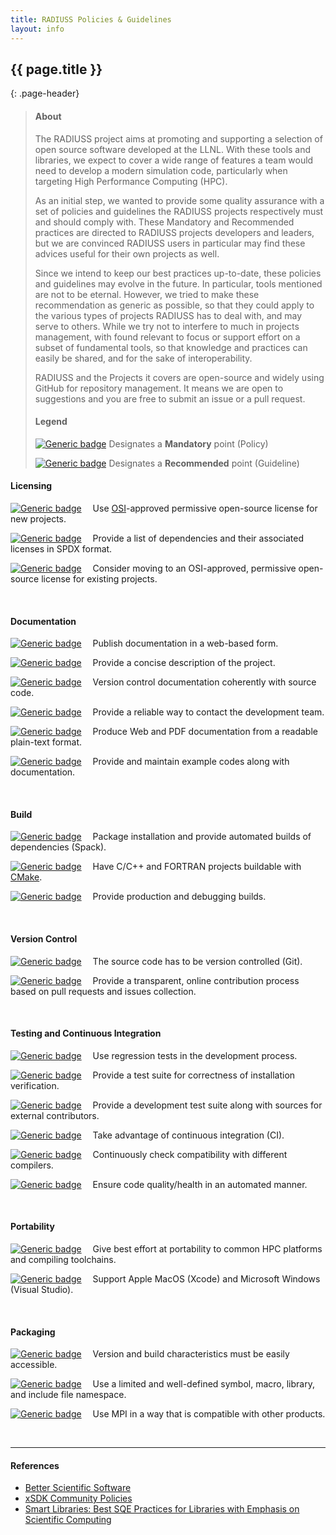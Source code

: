 ```yaml
---
title: RADIUSS Policies & Guidelines
layout: info
---
```


## {{ page.title }}
{: .page-header}

<!--
Prepared by LLNL under Contract DE-AC52-07NA27344.

This document was prepared as an account of work sponsored by an agency of the United States government. Neither the United States government nor Lawrence Livermore National Security, LLC, nor any of their employees makes any warranty, expressed or implied, or assumes any legal liability or responsibility for the accuracy, completeness, or usefulness of any information, apparatus, product, or process disclosed, or represents that its use would not infringe privately owned rights. Reference herein to any specific commercial product, process, or service by trade name, trademark, manufacturer, or otherwise does not necessarily constitute or imply its endorsement, recommendation, or favoring by the United States government or Lawrence Livermore National Security, LLC. The views and opinions of authors expressed herein do not necessarily state or reflect those of the United States government or Lawrence Livermore National Security, LLC, and shall not be used for advertising or product endorsement purposes.

LLNL-TR-781103

IM #975025
-->


>#### About
>
>The RADIUSS project aims at promoting and supporting a selection of open source software developed at the LLNL. With these tools and libraries, we expect to cover a wide range of features a team would need to develop a modern simulation code, particularly when targeting High Performance Computing (HPC). 
>
>As an initial step, we wanted to provide some quality assurance with a set of policies and guidelines the RADIUSS projects respectively must and should comply with. These Mandatory and Recommended practices are directed to RADIUSS projects developers and leaders, but we are convinced RADIUSS users in particular may find these advices useful for their own projects as well.
>
>Since we intend to keep our best practices up-to-date, these policies and guidelines may evolve in the future. In particular, tools mentioned are not to be eternal. However, we tried to make these recommendation as generic as possible, so that they could apply to the various types of projects RADIUSS has to deal with, and may serve to others. While we try not to interfere to much in projects management, with found relevant to focus or support effort on a subset of fundamental tools, so that knowledge and practices can easily be shared, and for the sake of interoperability.
>
>RADIUSS and the Projects it covers are open-source and widely using GitHub for repository management. It means we are open to suggestions and you are free to submit an issue or a pull request.
>
>#### Legend
>
>[![Generic badge](https://img.shields.io/badge/M.section-N-blue.svg)]() Designates a __Mandatory__ point (Policy)
>
>[![Generic badge](https://img.shields.io/badge/R.section-N-9cf.svg)]() Designates a __Recommended__ point (Guideline)


#### Licensing

[![Generic badge](https://img.shields.io/badge/M.lic-1-blue.svg)](/radiuss/policies/licensing/) &emsp;Use [OSI](https://opensource.org/licenses)-approved permissive open-source license for new projects.

[![Generic badge](https://img.shields.io/badge/M.lic-2-blue.svg)](/radiuss/policies/licensing/) &emsp;Provide a list of dependencies and their associated licenses in SPDX format.

[![Generic badge](https://img.shields.io/badge/R.lic-3-9cf.svg)](/radiuss/policies/licensing/) &emsp;Consider moving to an OSI-approved, permissive open-source license for existing projects.

&nbsp;

#### Documentation

[![Generic badge](https://img.shields.io/badge/M.doc-1-blue.svg)](/radiuss/policies/documentation/) &emsp;Publish documentation in a web-based form.

[![Generic badge](https://img.shields.io/badge/M.doc-2-blue.svg)](/radiuss/policies/documentation/) &emsp;Provide a concise description of the project.

[![Generic badge](https://img.shields.io/badge/M.doc-3-blue.svg)](/radiuss/policies/documentation/) &emsp;Version control documentation coherently with source code.

[![Generic badge](https://img.shields.io/badge/M.doc-4-blue.svg)](/radiuss/policies/documentation/) &emsp;Provide a reliable way to contact the development team.

[![Generic badge](https://img.shields.io/badge/R.doc-5-9cf.svg)](/radiuss/policies/documentation/) &emsp;Produce Web and PDF documentation from a readable plain-text format.

[![Generic badge](https://img.shields.io/badge/R.doc-6-9cf.svg)](/radiuss/policies/documentation/) &emsp;Provide and maintain example codes along with documentation.

&nbsp;

#### Build

[![Generic badge](https://img.shields.io/badge/M.bui-1-blue.svg)](/radiuss/policies/build/) &emsp;Package installation and provide automated builds of dependencies (Spack).

[![Generic badge](https://img.shields.io/badge/R.bui-2-9cf.svg)](/radiuss/policies/build/) &emsp;Have C/C++ and FORTRAN projects buildable with [CMake](https://cmake.org). 

[![Generic badge](https://img.shields.io/badge/R.bui-3-9cf.svg)](/radiuss/policies/logging-debugging/) &emsp;Provide production and debugging builds.

&nbsp;

#### Version Control

[![Generic badge](https://img.shields.io/badge/M.ver-1-blue.svg)](/radiuss/policies/version-control/) &emsp;The source code has to be version controlled (Git).

[![Generic badge](https://img.shields.io/badge/M.ver-2-blue.svg)](/radiuss/policies/version-control/) &emsp;Provide a transparent, online contribution process based on pull requests and issues collection.

&nbsp;

#### Testing and Continuous Integration

[![Generic badge](https://img.shields.io/badge/M.tes-1-blue.svg)](/radiuss/policies/tests-ci/) &emsp;Use regression tests in the development process.

[![Generic badge](https://img.shields.io/badge/M.tes-2-blue.svg)](/radiuss/policies/tests-ci/) &emsp;Provide a test suite for correctness of installation verification.

[![Generic badge](https://img.shields.io/badge/M.tes-3-blue.svg)](/radiuss/policies/tests-ci/) &emsp;Provide a development test suite along with sources for external contributors.

[![Generic badge](https://img.shields.io/badge/M.tes-4-blue.svg)](/radiuss/policies/tests-ci/) &emsp;Take advantage of continuous integration (CI).

[![Generic badge](https://img.shields.io/badge/R.tes-5-9cf.svg)](/radiuss/policies/tests-ci/) &emsp;Continuously check compatibility with different compilers.

[![Generic badge](https://img.shields.io/badge/R.tes-6-9cf.svg)](/radiuss/policies/tests-ci/) &emsp;Ensure code quality/health in an automated manner.

&nbsp;

#### Portability

[![Generic badge](https://img.shields.io/badge/M.por-1-blue.svg)](/radiuss/policies/portability/) &emsp;Give best effort at portability to common HPC platforms and compiling toolchains.

[![Generic badge](https://img.shields.io/badge/R.por-2-9cf.svg)](/radiuss/policies/portability/) &emsp;Support Apple MacOS (Xcode) and Microsoft Windows (Visual Studio).

&nbsp;

#### Packaging

[![Generic badge](https://img.shields.io/badge/M.pac-1-blue.svg)](/radiuss/policies/packaging/) &emsp;Version and build characteristics must be easily accessible.

[![Generic badge](https://img.shields.io/badge/M.pac-2-blue.svg)](/radiuss/policies/packaging/) &emsp;Use a limited and well-defined symbol, macro, library, and include file namespace.

[![Generic badge](https://img.shields.io/badge/M.pac-3-blue.svg)](/radiuss/policies/packaging/) &emsp;Use MPI in a way that is compatible with other products.

&nbsp;

---

#### References

- [Better Scientific Software](https://bssw.io)
- [xSDK Community Policies](https://xsdk.info/policies)
- [Smart Libraries: Best SQE Practices for Libraries with Emphasis on Scientific Computing](https://www.osti.gov/biblio/936460)
